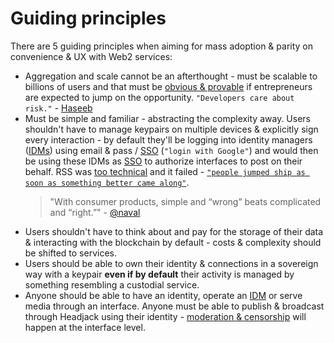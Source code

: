 # Guiding principles

There are 5 guiding principles when aiming for mass adoption & parity on convenience & UX with Web2 services:

- Aggregation and scale cannot be an afterthought - must be scalable to billions of users and that must be [obvious & provable](../implementation/scaling.md) if entrepreneurs  are expected to jump on the opportunity. `"Developers care about risk."` - [Haseeb](https://haseebq.com/why-decentralization-isnt-as-important-as-you-think/)
- Must be simple and familiar - abstracting the complexity away. Users shouldn't have to manage keypairs on multiple devices & explicitly sign every interaction - by default they'll be logging into identity managers ([IDMs](../implementation/ecosystem/IDM.md)) using email & pass / [SSO](https://en.wikipedia.org/wiki/Single_sign-on) (`"login with Google"`) and would then be using these IDMs as [SSO](https://en.wikipedia.org/wiki/Single_sign-on) to authorize interfaces to post on their behalf. RSS was [too technical](https://twitter.com/mgsiegler/status/311992206716203008) and it failed - [`"people jumped ship as soon as something better came along"`](https://www.vice.com/en/article/a3mm4z/the-rise-and-demise-of-rss).
    > "With consumer products, simple and “wrong” beats complicated and “right.”" - [@naval](https://twitter.com/naval/status/1542651322532384768)
- Users shouldn't have to think about and pay for the storage of their data & interacting with the blockchain by default - costs & complexity should be shifted to services.
- Users should be able to own their identity & connections in a sovereign way with a keypair **even if by default** their activity is managed by something resembling a custodial service.
- Anyone should be able to have an identity, operate an [IDM](../implementation/ecosystem/IDM.md) or serve media through an interface. Anyone must be able to publish & broadcast through Headjack using their identity - [moderation & censorship](../implementation/ecosystem/moderation.md) will happen at the interface level.
